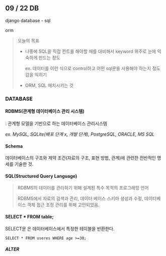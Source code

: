 

## 09 / 22 DB

django database - sql

orm 

>  오늘의 목표
>
> - 나중에  SQL을 직접 컨트롤 해야할 때를 대비해서 keyword 위주로 눈에 익숙하게 만드는 정도
>
>   ex. 데이터를 이런 식으로 control하고 어떤 sql문을 사용해야 하는지 정도 감을 익히기
>
> - ORM, SQL 매치시키는 것

### DATABASE



#### RDBMS(관계형 데이터베이스 관리 시스템)

: 관계형 모델을 기반으로 하는 데이터베이스 관리시스템

*ex. MySQL, SQLite(배포 단계 x, 개발 단계), PostgreSQL, ORACLE, MS SQL*



#### Schema

데이터베이스의 구조와 제약 조건(자료의 구조, 표현 방법, 관계)에 관련한 전반적인 명세를 기술한 것.



#### SQL(Structured Query Language)

> RDBMS의 데이터를 관리하기 위해 설계된 특수 목적의 프로그래밍 언어
>
> RDBMS에서 자료의 검색과 관리, 데이터 베이스 스키마 생성과 수정, 데이터베이스 객체 접근 조정 관리를 위해 고안되었음.



#### SELECT * FROM table;

SELECT문 은 데이터베이스에서 특정한 테이블을 반환한다.



```sqlite
SELECT * FROM useres WHERE age >=30;
```



##### ALTER

